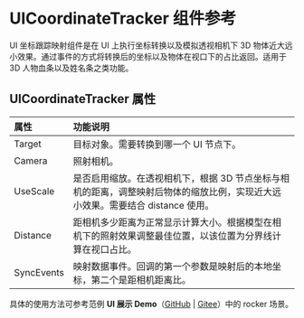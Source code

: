 # UICoordinateTracker 组件参考

UI 坐标跟踪映射组件是在 UI 上执行坐标转换以及模拟透视相机下 3D 物体近大远小效果。通过事件的方式将转换后的坐标以及物体在视口下的占比返回。适用于 3D 人物血条以及姓名条之类功能。

## UICoordinateTracker 属性

| 属性                 | 功能说明             |
| :--------------      | :----------        |
| Target               | 目标对象。需要转换到哪一个 UI 节点下。 |
| Camera               | 照射相机。 |
| UseScale             | 是否启用缩放。在透视相机下，根据 3D 节点坐标与相机的距离，调整映射后物体的缩放比例，实现近大远小效果。需要结合 distance 使用。 |
| Distance             | 距相机多少距离为正常显示计算大小。根据模型在相机下的照射效果调整最佳位置，以该位置为分界线计算在视口占比。 |
| SyncEvents           | 映射数据事件。回调的第一个参数是映射后的本地坐标，第二个是距相机距离比。 |

具体的使用方法可参考范例 **UI 展示 Demo**（[GitHub](https://github.com/cocos/cocos-example-ui/) | [Gitee](https://gitee.com/mirrors_cocos-creator/demo-ui/)）中的 rocker 场景。
